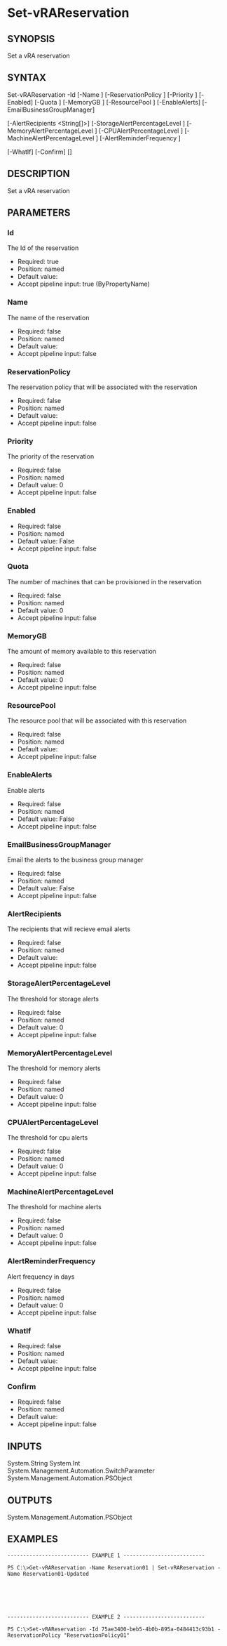 # Set-vRAReservation

## SYNOPSIS
    
Set a vRA reservation

## SYNTAX
 Set-vRAReservation -Id <String> [-Name <String>] [-ReservationPolicy <String>] [-Priority <Int32>] [-Enabled] [-Quota <Int32>] [-MemoryGB <Int32>] [-ResourcePool <String>] [-EnableAlerts] [-EmailBusinessGroupManager]  [-AlertRecipients <String[]>] [-StorageAlertPercentageLevel <Int32>] [-MemoryAlertPercentageLevel <Int32>] [-CPUAlertPercentageLevel <Int32>] [-MachineAlertPercentageLevel <Int32>] [-AlertReminderFrequency <Int32>]  [-WhatIf] [-Confirm] [<CommonParameters>]     

## DESCRIPTION

Set a vRA reservation

## PARAMETERS


### Id

The Id of the reservation

* Required: true
* Position: named
* Default value: 
* Accept pipeline input: true (ByPropertyName)

### Name

The name of the reservation

* Required: false
* Position: named
* Default value: 
* Accept pipeline input: false

### ReservationPolicy

The reservation policy that will be associated with the reservation

* Required: false
* Position: named
* Default value: 
* Accept pipeline input: false

### Priority

The priority of the reservation

* Required: false
* Position: named
* Default value: 0
* Accept pipeline input: false

### Enabled


* Required: false
* Position: named
* Default value: False
* Accept pipeline input: false

### Quota

The number of machines that can be provisioned in the reservation

* Required: false
* Position: named
* Default value: 0
* Accept pipeline input: false

### MemoryGB

The amount of memory available to this reservation

* Required: false
* Position: named
* Default value: 0
* Accept pipeline input: false

### ResourcePool

The resource pool that will be associated with this reservation

* Required: false
* Position: named
* Default value: 
* Accept pipeline input: false

### EnableAlerts

Enable alerts

* Required: false
* Position: named
* Default value: False
* Accept pipeline input: false

### EmailBusinessGroupManager

Email the alerts to the business group manager

* Required: false
* Position: named
* Default value: False
* Accept pipeline input: false

### AlertRecipients

The recipients that will recieve email alerts

* Required: false
* Position: named
* Default value: 
* Accept pipeline input: false

### StorageAlertPercentageLevel

The threshold for storage alerts

* Required: false
* Position: named
* Default value: 0
* Accept pipeline input: false

### MemoryAlertPercentageLevel

The threshold for memory alerts

* Required: false
* Position: named
* Default value: 0
* Accept pipeline input: false

### CPUAlertPercentageLevel

The threshold for cpu alerts

* Required: false
* Position: named
* Default value: 0
* Accept pipeline input: false

### MachineAlertPercentageLevel

The threshold for machine alerts

* Required: false
* Position: named
* Default value: 0
* Accept pipeline input: false

### AlertReminderFrequency

Alert frequency in days

* Required: false
* Position: named
* Default value: 0
* Accept pipeline input: false

### WhatIf


* Required: false
* Position: named
* Default value: 
* Accept pipeline input: false

### Confirm


* Required: false
* Position: named
* Default value: 
* Accept pipeline input: false

## INPUTS

System.String
System.Int
System.Management.Automation.SwitchParameter
System.Management.Automation.PSObject

## OUTPUTS

System.Management.Automation.PSObject

## EXAMPLES
```
-------------------------- EXAMPLE 1 --------------------------

PS C:\>Get-vRAReservation -Name Reservation01 | Set-vRAReservation -Name Reservation01-Updated






-------------------------- EXAMPLE 2 --------------------------

PS C:\>Set-vRAReservation -Id 75ae3400-beb5-4b0b-895a-0484413c93b1 -ReservationPolicy "ReservationPolicy01"
```

